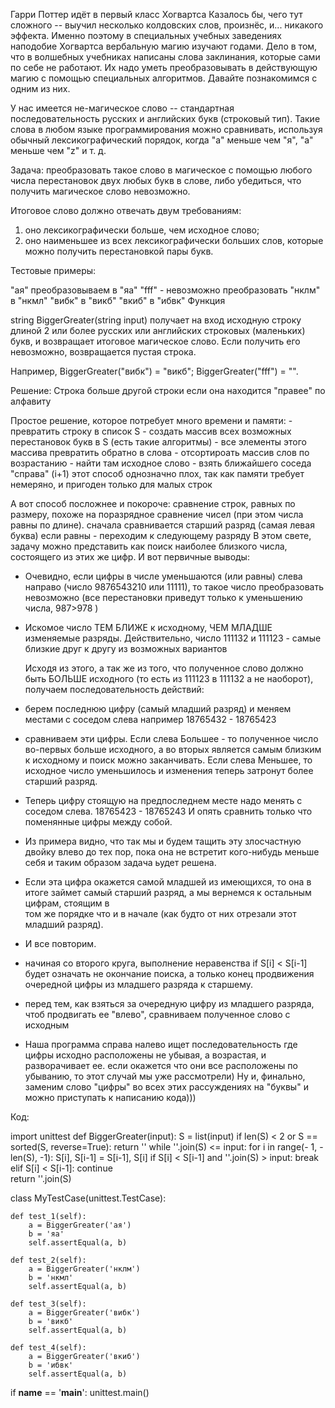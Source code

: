 Гарри Поттер идёт в первый класс Хогвартса
Казалось бы, чего тут сложного -- выучил несколько колдовских слов, произнёс, и... никакого эффекта. 
Именно поэтому в специальных учебных заведениях наподобие Хогвартса вербальную магию изучают годами. 
Дело в том, что в волшебных учебниках написаны слова заклинания, которые сами по себе не работают. 
Их надо уметь преобразовывать в действующую магию с помощью специальных алгоритмов. 
Давайте познакомимся с одним из них.


У нас имеется не-магическое слово -- стандартная последовательность русских и английских букв (строковый тип). 
Такие слова в любом языке программирования можно сравнивать, используя обычный лексикографический порядок, 
когда "а" меньше чем "я", "a" меньше чем "z" и т. д.

Задача: преобразовать такое слово в магическое с помощью любого числа перестановок двух любых букв в слове, 
либо убедиться, что получить магическое слово невозможно.

Итоговое слово должно отвечать двум требованиям:
1) оно лексикографически больше, чем исходное слово;
2) оно наименьшее из всех лексикографически больших слов, которые можно получить перестановкой пары букв.

Тестовые примеры:

"ая" преобразовываем в "яа"
"fff" - невозможно преобразовать
"нклм" в "нкмл"
"вибк" в "викб"
"вкиб" в "ибвк"
Функция

string BiggerGreater(string input)
получает на вход исходную строку длиной 2 или более русских или английских строковых (маленьких) букв, 
и возвращает итоговое магическое слово. 
Если получить его невозможно, возвращается пустая строка.

Например, BiggerGreater("вибк") = "викб"; BiggerGreater("fff") = "".

Решение: 
Строка больше другой строки если она находится "правее" по алфавиту

Простое решение, которое потребует много времени и памяти:
	- превратить строку в список S
	- создать массив всех возможных перестановок букв в S (есть такие алгоритмы)
	- все элементы этого массива превратить обратно в слова
	- отсортироать массив слов по возрастанию
	- найти там исходное слово
	- взять ближайшего соседа "справа" (i+1)
этот способ однозначно плох, так как памяти требует немеряно, и пригоден только для малых строк

А вот способ посложнее и покороче:
сравнение строк, равных по размеру, похоже на поразрядное сравнение чисел (при этом числа равны по длине). 
	сначала сравнивается старший разряд (самая левая буква)
	если равны - переходим к следующему разряду
В этом свете, задачу можно представить как поиск наиболее близкого числа, состоящего из этих же цифр.
И вот первичные выводы:
- Очевидно, если цифры в числе уменьшаются (или равны) слева направо (число 9876543210 или 11111), 
то такое число преобразовать невозможно (все перестановки приведут только к уменьшению числа, 987>978 )
- Искомое число ТЕМ БЛИЖЕ к исходному, ЧЕМ МЛАДШЕ изменяемые разряды. Действительно, 
число 111132 и 111123 - самые близкие друг к другу из возможных вариантов

    Исходя из этого, а так же из того, что полученное слово должно быть БОЛЬШЕ исходного (то есть из 111123 в 111132 а не наоборот),
получаем последовательность действий:
- берем последнюю цифру (самый младший разряд) и меняем местами с соседом слева
  например 18765432 - 18765423
- сравниваем эти цифры. 
  Если слева Большее - то полученное число во-первых больше исходного, а во вторых является самым близким к исходному и поиск можно заканчивать.
  Если слева Меньшее, то исходное число уменьшилось и изменения теперь затронут более старший разряд. 
- Теперь цифру стоящую на предпоследнем месте надо менять с соседом слева. 18765423 - 18765243
  И опять сравнить только что поменянные цифры между собой.
- Из примера видно, что так мы и будем тащить эту злосчастную двойку влево до тех пор, пока она не встретит кого-нибудь меньше себя и таким 
  образом задача ьудет решена.
- Если эта цифра окажется самой младшей из имеющихся, то она в итоге займет самый старший разряд, а мы вернемся к остальным цифрам, стоящим в\
  том же порядке что и в начале (как будто от них отрезали этот младший разряд). 
- И все повторим. 
- начиная со второго круга, выполнение неравенства if S[i] < S[i-1] будет означать не окончание поиска, а только конец продвижения очередной 
  цифры из младшего разряда к старшему. 
- перед тем, как взяться за очередную цифру из младшего разряда, чтоб продвигать ее "влево", сравниваем полученное слово с исходным
- Наша программа справа налево ищет последовательность где цифры исходно расположены не убывая, а возрастая, и разворачивает ее. 
  если окажется что они все расположены по убыванию, то этот случай мы уже рассмотрели)
Ну и, финально, заменим слово "цифры" во всех этих рассуждениях на "буквы" и можно приступать к написанию кода)))


Код: 

import unittest
def BiggerGreater(input):
    S = list(input)
    if len(S) < 2 or S == sorted(S, reverse=True):
        return ''
    while ''.join(S) <= input:
        for i in range(- 1, -len(S), -1):
            S[i], S[i-1] = S[i-1], S[i]
            if S[i] < S[i-1] and ''.join(S) > input:
                break
            elif S[i] < S[i-1]:
                continue              
    return ''.join(S)

class MyTestCase(unittest.TestCase):    
    
    def test_1(self):
        a = BiggerGreater('ая')
        b = 'яа'
        self.assertEqual(a, b)    

    def test_2(self):
        a = BiggerGreater('нклм')
        b = 'нкмл'
        self.assertEqual(a, b)    
        
    def test_3(self):
        a = BiggerGreater('вибк')
        b = 'викб'
        self.assertEqual(a, b)    

    def test_4(self):
        a = BiggerGreater('вкиб')
        b = 'ибвк'
        self.assertEqual(a, b)    
if __name__ == '__main__':
    unittest.main()
